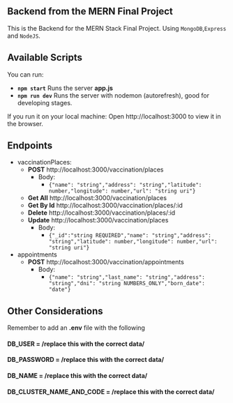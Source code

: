 
## Backend from the MERN Final Project

  

This is the Backend for the MERN Stack Final Project. Using `MongoDB`,`Express` and `NodeJS`.

  

## Available Scripts

  

You can run:

  

 - **`npm start`** Runs the server **app.js**
 - **`npm run dev`** Runs the server with nodemon (autorefresh), good for developing stages.

If you run it on your local machine:
Open http://localhost:3000 to view it in the browser.

## Endpoints 

- vaccinationPlaces:
	- **POST** http://localhost:3000/vaccination/places
		- Body:
			- `{"name": "string","address": "string","latitude": number,"longitude": number,"url": "string uri"}`
	- **Get All** http://localhost:3000/vaccination/places
	- **Get By Id** http://localhost:3000/vaccination/places/:id
	- **Delete** http://localhost:3000/vaccination/places/:id
	- **Update** http://localhost:3000/vaccination/places
		- Body:
			- `{"_id":"string REQUIRED","name": "string","address": "string","latitude": number,"longitude": number,"url": "string uri"}`
 - appointments
	- **POST** http://localhost:3000/vaccination/appointments
		- Body:
			- `{"name": "string","last_name": "string","address": "string","dni": "string NUMBERS_ONLY","born_date": "date"}`

## Other Considerations

  

Remember to add an **.env** file with the following

  

#### DB_USER = /replace this with the correct data/

  

#### DB_PASSWORD = /replace this with the correct data/

  

#### DB_NAME = /replace this with the correct data/

  

#### DB_CLUSTER_NAME_AND_CODE = /replace this with the correct data/
